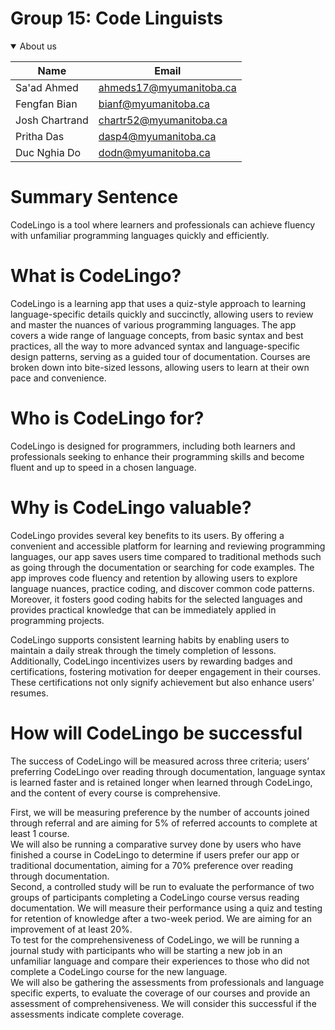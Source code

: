 # Group 15: Code Linguists

<details open>
<summary>About us</summary>

| Name | Email |
| ------ | ------ |
|   Sa'ad Ahmed     |     ahmeds17@myumanitoba.ca   |
|     Fengfan Bian   |     bianf@myumanitoba.ca   |
|   Josh Chartrand    |    chartr52@myumanitoba.ca   |
|    Pritha Das   |    dasp4@myumanitoba.ca  |
|   Duc Nghia Do   |     dodn@myumanitoba.ca   |

</details>

# Summary Sentence

CodeLingo is a tool where learners and professionals can achieve fluency with unfamiliar programming languages quickly and efficiently.

# What is CodeLingo?

CodeLingo is a learning app that uses a quiz-style approach to learning language-specific details quickly and succinctly, allowing users to review and master the nuances of various programming languages. The app covers a wide range of language concepts, from basic syntax and best practices, all the way to more advanced syntax and language-specific design patterns, serving as a guided tour of documentation. Courses are broken down into bite-sized lessons, allowing users to learn at their own pace and convenience. 

# Who is CodeLingo for?

CodeLingo is designed for programmers, including both learners and professionals seeking to enhance their programming skills and become fluent and up to speed in a chosen language.

# Why is CodeLingo valuable?

CodeLingo provides several key benefits to its users. By offering a convenient and accessible platform for learning and reviewing programming languages, our app saves users time compared to traditional methods such as going through the documentation or searching for code examples. The app improves code fluency and retention by allowing users to explore language nuances, practice coding, and discover common code patterns. Moreover, it fosters good coding habits for the selected languages and provides practical knowledge that can be immediately applied in programming projects.

CodeLingo supports consistent learning habits by enabling users to maintain a daily streak through the timely completion of lessons. Additionally, CodeLingo incentivizes users by rewarding badges and certifications, fostering motivation for deeper engagement in their courses. These certifications not only signify achievement but also enhance users’ resumes.

# How will CodeLingo be successful

The success of CodeLingo will be measured across three criteria; users’ preferring CodeLingo over reading through documentation, language syntax is learned faster and is retained longer when learned through CodeLingo, and the content of every course is comprehensive.

First, we will be measuring preference by the number of accounts joined through referral and are aiming for 5% of referred accounts to complete at least 1 course.  
We will also be running a comparative survey done by users who have finished a course in CodeLingo to determine if users prefer our app or traditional documentation, aiming for a 70% preference over reading through documentation.  
Second, a controlled study will be run to evaluate the performance of two groups of participants completing a CodeLingo course versus reading documentation. We will measure their performance using a quiz and testing for retention of knowledge after a two-week period. We are aiming for an improvement of at least 20%.  
To test for the comprehensiveness of CodeLingo, we will be running a journal study with participants who will be starting a new job in an unfamiliar language and compare their experiences to those who did not complete a CodeLingo course for the new language.  
We will also be gathering the assessments from professionals and language specific experts, to evaluate the coverage of our courses and provide an assessment of comprehensiveness. We will consider this successful if the assessments indicate complete coverage.
